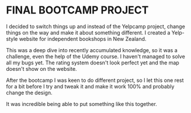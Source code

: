 # FINAL BOOTCAMP PROJECT

I decided to switch things up and instead of the Yelpcamp project, change things on the way and make it about something different.
I created a Yelp-style website for independent bookshops in New Zealand. 

This was a deep dive into recently accumulated knowledge, so it was a challenge, even the help of the Udemy course. 
I haven't managed to solve all my bugs yet. 
The rating system doesn't look perfect yet and the map doesn't show on the website. 

After the bootcamp I was keen to do different project, so I let this one rest for a bit before I try and tweak it and make it work 100% and probably change the design.

It was incredible being able to put something like this together. 


